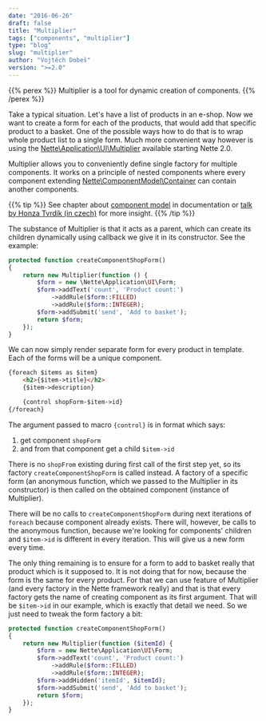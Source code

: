 ```yaml
---
date: "2016-06-26"
draft: false
title: "Multiplier"
tags: ["components", "multiplier"]
type: "blog"
slug: "multiplier"
author: "Vojtěch Dobeš"
version: ">=2.0"
---
```


{{% perex %}}
Multiplier is a tool for dynamic creation of components.
{{% /perex %}}

Take a typical situation. Let's have a list of products in an e-shop. Now we want to create a form for each of the products, that would add that specific product to a basket. One of the possible ways how to do that is to wrap whole product list to a single form. Much more convenient way however is using the [Nette\Application\UI\Multiplier][multiplier-api] available starting Nette 2.0.

Multiplier allows you to conveniently define single factory for multiple components. It works on a principle of nested components where every component extending [Nette\ComponentModel\Container][container-api] can contain another components.

{{% tip %}}
See chapter about [component model][component-model] in documentation or [talk by Honza Tvrdík (in czech)][talk] for more insight.
{{% /tip %}}

The substance of Multiplier is that it acts as a parent, which can create its children dynamically using callback we give it in its constructor. See the example:

```php
protected function createComponentShopForm()
{
	return new Multiplier(function () {
		$form = new \Nette\Application\UI\Form;
		$form->addText('count', 'Product count:')
			->addRule($form::FILLED)
			->addRule($form::INTEGER);
		$form->addSubmit('send', 'Add to basket');
		return $form;
	});
}
```

We can now simply render separate form for every product in template. Each of the forms will be a unique component.

```html
{foreach $items as $item}
	<h2>{$item->title}</h2>
	{$item->description}

	{control shopForm-$item->id}
{/foreach}
```

The argument passed to macro `{control}` is in format which says:

1. get component `shopForm`
2. and from that component get a child `$item->id`

There is no `shopFrom` existing during first call of the first step yet, so its factory `createComponentShopForm` is called instead. A factory of a specific form (an anonymous function, which we passed to the Multiplier in its constructor) is then called on the obtained component (instance of Multiplier).

There will be no calls to `createComponentShopForm` during next iterations of `foreach` because component already exists. There will, however, be calls to the anonymous function, because we're looking for components' children and `$item->id` is different in every iteration. This will give us a new form every time.

The only thing remaining is to ensure for a form to add to basket really that product which is it supposed to. It is not doing that for now, because the form is the same for every product. For that we can use feature of Multiplier (and every factory in the Nette framework really) and that is that every factory gets the name of creating component as its first argument. That will be `$item->id` in our example, which is exactly that detail we need. So we just need to tweak the form factory a bit:

```php
protected function createComponentShopForm()
{
	return new Multiplier(function ($itemId) {
		$form = new Nette\Application\UI\Form;
		$form->addText('count', 'Product count:')
			->addRule($form::FILLED)
			->addRule($form::INTEGER);
		$form->addHidden('itemId', $itemId);
		$form->addSubmit('send', 'Add to basket');
		return $form;
	});
}
```


[multiplier-api]: https://api.nette.org/Nette.Application.UI.Multiplier.html
[container-api]: https://api.nette.org/Nette.ComponentModel.Container.html
[component-model]: https://doc.nette.org/en/2.4/components#toc-advanced-use-of-components
[talk]: https://pla.nette.org/cs/posobota-36-jan-tvrdik-komponenty
